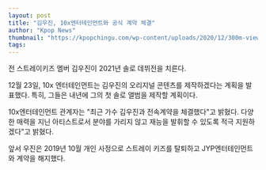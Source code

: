 ```yaml
---
layout: post
title: "김우진, 10x엔터테인먼트와 공식 계약 체결"
author: "Kpop News"
thumbnail: "https://kpopchingu.com/wp-content/uploads/2020/12/300m-views-75-1-890x512.png"
tags: 
---
```



전 스트레이키즈 멤버 김우진이 2021년 솔로 데뷔전을 치른다.

12월 23일, 10x 엔터테인먼트는 김우진의 오리지널 콘텐츠를 제작하겠다는 계획을 발표했다. 특히, 그들은 내년에 그의 첫 솔로 앨범을 제작할 계획이다.

10x엔터테인먼트 관계자는 "최근 가수 김우진과 전속계약을 체결했다"고 밝혔다. 다양한 매력을 지닌 아티스트로서 분야를 가리지 않고 재능을 발휘할 수 있도록 적극 지원하겠다"고 밝혔다.

앞서 우진은 2019년 10월 개인 사정으로 스트레이 키즈를 탈퇴하고 JYP엔터테인먼트와 계약을 해지했다.